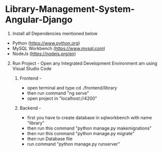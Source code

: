 # Library-Management-System-Angular-Django

1. Install all Dependencies mentioned below

  - Python (https://www.python.org)
  - MySQL Workbench (https://www.mysql.com)
  - NodeJs (https://nodejs.org/en)

2. Run Project -
   Open any Integrated Development Environment am using Visual Studio Code

   1) Frontend -
      - open terminal and type cd ./frontend/library
      - then run command "ng serve"
      - open project in "localhost://4200"
     
   2) Backend -
      - first you have to create database in sqlworkbench with name "library"
      - then run this command "python manage.py makemigrations"
      - then run this command "python manage.py migrate"
      - then run Database file
      - run command "python manage.py runserver"
